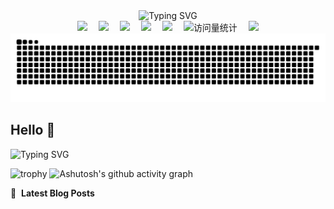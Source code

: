 <div align="center">
  <!-- dynamic typing effect 动态打字效果 -->
  <img src="https://readme-typing-svg.demolab.com/?lines=Always+Stay+Curious&center=true&font_size=80" alt="Typing SVG" />

  <!-- profile logo 个人资料徽标 -->
  <div>
    <a href="https://x.com/HZhangting"><img src="https://img.shields.io/badge/Twitter-推特-blue" /></a>&emsp;
    <a href="https://www.youtube.com/channel/UCZFnqiae-NLdu-4uJJZscQg"><img src="https://img.shields.io/badge/YouTube-油管-c32136" /></a>&emsp;
    <a href="https://www.zhihu.com/people/wu-wang-wo-24-38"><img src="https://img.shields.io/badge/Website-博客-8c36db" /></a>&emsp;
    <a href="https://cdn.nlark.com/yuque/0/2025/jpeg/28454971/1748338566646-6d4c827a-074d-4cf6-a864-6af9b515b2d5.jpeg"><img src="https://img.shields.io/badge/WeChat-微信-07c160" /></a>&emsp;
    <a href="https://space.bilibili.com/649312105?spm_id_from=333.33.0.0"><img src="https://img.shields.io/badge/Bilibili-B站-ff69b4" /></a>&emsp;
    <!-- visitor -->
    <img src="https://komarev.com/ghpvc/?username=zhangting-hit&label=Views&color=orange&style=flat" alt="访问量统计" />&emsp;
    <!-- wakatime -->    
    <a href="https://wakatime.com/@zhangting-hit"><img src="https://wakatime.com/badge/user/42d0678c-368b-448b-9a77-5d21c5b55352.svg" /></a>
  
  </div>
  <!-- 贪吃蛇代码贡献图 -->
  <picture>
    <source media="(prefers-color-scheme: dark)" srcset="https://raw.githubusercontent.com/zhangting-hit/zhangting-hit/output/github-contribution-grid-snake-dark.svg">
    <source media="(prefers-color-scheme: light)" srcset="https://raw.githubusercontent.com/zhangting-hit/zhangting-hit/output/github-contribution-grid-snake.svg">
    <img alt="github contribution grid snake animation" src="https://raw.githubusercontent.com/zhangting-hit/zhangting-hit/output/github-contribution-grid-snake.svg">
  </picture>
</div>

## Hello 👋
![Typing SVG](https://readme-typing-svg.demolab.com/?lines=Always+Stay+Curious)
<!--
**zhangting-hit/zhangting-hit** is a ✨ _special_ ✨ repository because its `README.md` (this file) appears on your GitHub profile.

Here are some ideas to get you started:

- 🔭 I’m currently working on ...
- 🌱 I’m currently learning ...
- 👯 I’m looking to collaborate on ...
- 🤔 I’m looking for help with ...
- 💬 Ask me about ...
- 📫 How to reach me: ...
- 😄 Pronouns: ...
- ⚡ Fun fact: ...
-->



![trophy](https://github-profile-trophy.vercel.app/?username=zhangting-hit)
![Ashutosh's github activity graph](https://github-readme-activity-graph.vercel.app/graph?username=zhangting-hit)

📕 &nbsp;**Latest Blog Posts**
<!-- BLOG-POST-LIST:START -->
<!-- BLOG-POST-LIST:END -->






